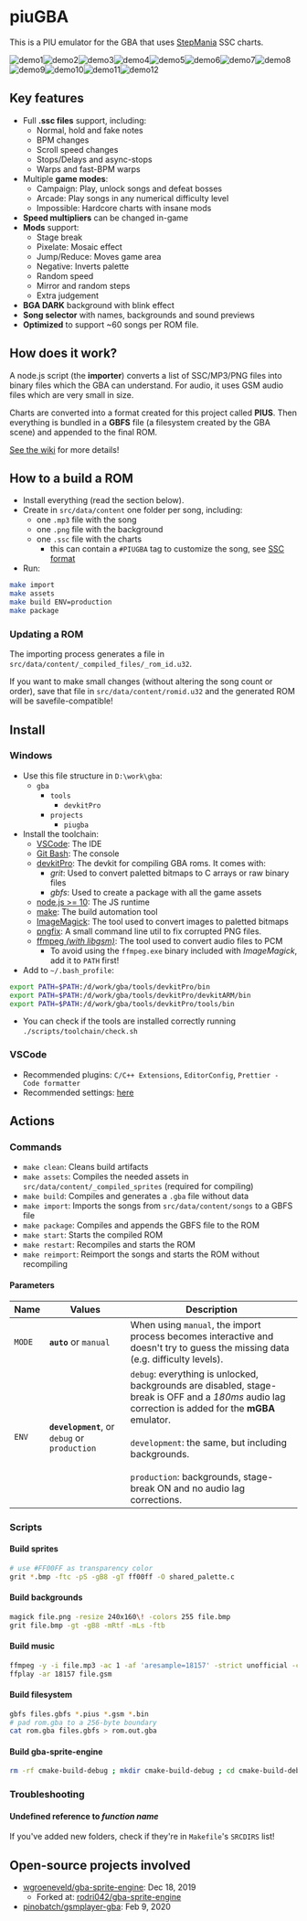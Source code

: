 # piuGBA

This is a PIU emulator for the GBA that uses [StepMania](https://github.com/stepmania/stepmania) SSC charts.

![demo1](img/1.gif)![demo2](img/2.gif)![demo3](img/3.gif)![demo4](img/4.gif)![demo5](img/5.gif)![demo6](img/6.gif)![demo7](img/7.gif)![demo8](img/8.gif)![demo9](img/9.gif)![demo10](img/10.gif)![demo11](img/11.gif)![demo12](img/12.gif)

## Key features

- Full **.ssc files** support, including:
  * Normal, hold and fake notes
  * BPM changes
  * Scroll speed changes
  * Stops/Delays and async-stops
  * Warps and fast-BPM warps
- Multiple **game modes**:
  * Campaign: Play, unlock songs and defeat bosses
  * Arcade: Play songs in any numerical difficulty level
  * Impossible: Hardcore charts with insane mods
- **Speed multipliers** can be changed in-game
- **Mods** support:
  * Stage break
  * Pixelate: Mosaic effect
  * Jump/Reduce: Moves game area
  * Negative: Inverts palette
  * Random speed
  * Mirror and random steps
  * Extra judgement
- **BGA DARK** background with blink effect
- **Song selector** with names, backgrounds and sound previews
- **Optimized** to support ~60 songs per ROM file.

## How does it work?

A node.js script (the **importer**) converts a list of SSC/MP3/PNG files into binary files which the GBA can understand. For audio, it uses GSM audio files which are very small in size.

Charts are converted into a format created for this project called **PIUS**. Then everything is bundled in a **GBFS** file (a filesystem created by the GBA scene) and appended to the final ROM.

[See the wiki](https://github.com/rodri042/piugba/wiki) for more details!

## How to a build a ROM

- Install everything (read the section below).
- Create in `src/data/content` one folder per song, including:
  - one `.mp3` file with the song
  - one `.png` file with the background
  - one `.ssc` file with the charts
    * this can contain a `#PIUGBA` tag to customize the song, see [SSC format](https://github.com/rodri042/piugba/wiki/SSC-format)
- Run:
```bash
make import
make assets
make build ENV=production
make package
```

### Updating a ROM

The importing process generates a file in `src/data/content/_compiled_files/_rom_id.u32`.

If you want to make small changes (without altering the song count or order), save that file in `src/data/content/romid.u32` and the generated ROM will be savefile-compatible!

## Install

### Windows

- Use this file structure in `D:\work\gba`:
	* `gba`
		* `tools`
			* `devkitPro`
		* `projects`
			* `piugba`
- Install the toolchain:
  * [VSCode](https://code.visualstudio.com): The IDE
  * [Git Bash](https://gitforwindows.org): The console
  * [devkitPro](https://github.com/devkitPro/installer/releases): The devkit for compiling GBA roms. It comes with:
    * *grit*: Used to convert paletted bitmaps to C arrays or raw binary files
    * *gbfs*: Used to create a package with all the game assets
  * [node.js >= 10](https://nodejs.org/en): The JS runtime
  * [make](scripts/toolchain/programs/make-3.81.zip): The build automation tool
  * [ImageMagick](scripts/toolchain/programs/ImageMagick-7.0.10-3-Q16-x64-static.exe): The tool used to convert images to paletted bitmaps
  * [pngfix](scripts/toolchain/programs/pngfix.exe): A small command line util to fix corrupted PNG files.
  * [ffmpeg *(with libgsm)*](scripts/toolchain/programs/ffmpeg-3.3.3-win64-static.zip): The tool used to convert audio files to PCM
    * To avoid using the `ffmpeg.exe` binary included with *ImageMagick*, add it to `PATH` first!
- Add to `~/.bash_profile`:
```bash
export PATH=$PATH:/d/work/gba/tools/devkitPro/bin
export PATH=$PATH:/d/work/gba/tools/devkitPro/devkitARM/bin
export PATH=$PATH:/d/work/gba/tools/devkitPro/tools/bin
```
- You can check if the tools are installed correctly running `./scripts/toolchain/check.sh`

### VSCode

- Recommended plugins: `C/C++ Extensions`, `EditorConfig`, `Prettier - Code formatter`
- Recommended settings: [here](scripts/toolchain/vscode_settings.json)

## Actions

### Commands

- `make clean`: Cleans build artifacts
- `make assets`: Compiles the needed assets in `src/data/content/_compiled_sprites` (required for compiling)
- `make build`: Compiles and generates a `.gba` file without data
- `make import`: Imports the songs from `src/data/content/songs` to a GBFS file
- `make package`: Compiles and appends the GBFS file to the ROM
- `make start`: Starts the compiled ROM
- `make restart`: Recompiles and starts the ROM
- `make reimport`: Reimport the songs and starts the ROM without recompiling


#### Parameters

Name | Values | Description
--- | --- | ---
`MODE` | **`auto`** or `manual` | When using `manual`, the import process becomes interactive and doesn't try to guess the missing data (e.g. difficulty levels).
`ENV` | **`development`**, or `debug` or `production` |`debug`: everything is unlocked, backgrounds are disabled, stage-break is OFF and a *180ms* audio lag correction is added for the **mGBA** emulator.<br><br> `development`: the same, but including backgrounds.<br><br>`production`: backgrounds, stage-break ON and no audio lag corrections.

### Scripts

#### Build sprites

```bash
# use #FF00FF as transparency color
grit *.bmp -ftc -pS -gB8 -gT ff00ff -O shared_palette.c
```

#### Build backgrounds

```bash
magick file.png -resize 240x160\! -colors 255 file.bmp
grit file.bmp -gt -gB8 -mRtf -mLs -ftb
```

#### Build music

```bash
ffmpeg -y -i file.mp3 -ac 1 -af 'aresample=18157' -strict unofficial -c:a gsm file.gsm
ffplay -ar 18157 file.gsm
```

#### Build filesystem

```bash
gbfs files.gbfs *.pius *.gsm *.bin
# pad rom.gba to a 256-byte boundary
cat rom.gba files.gbfs > rom.out.gba
```

#### Build gba-sprite-engine

```bash
rm -rf cmake-build-debug ; mkdir cmake-build-debug ; cd cmake-build-debug ; cmake ./../ -G "Unix Makefiles" ; make ; cp engine/libgba-sprite-engine.a ../../piugba/libs/libgba-sprite-engine/lib/libgba-sprite-engine.a ; cd ../
```

### Troubleshooting

#### Undefined reference to *function name*

If you've added new folders, check if they're in `Makefile`'s `SRCDIRS` list!

## Open-source projects involved

- [wgroeneveld/gba-sprite-engine](https://github.com/wgroeneveld/gba-sprite-engine): Dec 18, 2019
  * Forked at: [rodri042/gba-sprite-engine](https://github.com/rodri042/gba-sprite-engine)
- [pinobatch/gsmplayer-gba](https://github.com/pinobatch/gsmplayer-gba): Feb 9, 2020
